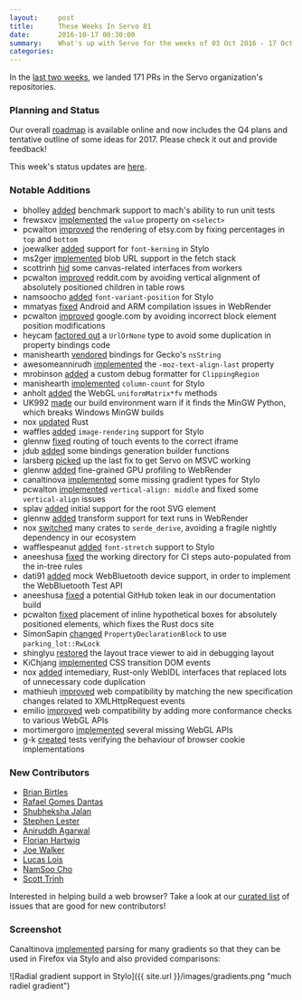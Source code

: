 ```yaml
---
layout:     post
title:      These Weeks In Servo 81
date:       2016-10-17 00:30:00
summary:    What's up with Servo for the weeks of 03 Oct 2016 - 17 Oct 2016
categories:
---
```


In the [last two weeks](https://github.com/pulls?page=1&q=is%3Apr+is%3Amerged+closed%3A2016-10-03..2016-10-17+user%3Aservo), we landed 171 PRs in the Servo organization's repositories.

### Planning and Status

Our overall [roadmap](https://github.com/servo/servo/wiki/Roadmap) is available online and now includes the Q4 plans and tentative outline of some ideas for 2017. Please check it out and provide feedback!

This week's status updates are [here](http://statusupdates.dev.mozaws.net/project/servo).

### Notable Additions

 - bholley [added](https://github.com/servo/servo/pull/13798) benchmark support to mach's ability to run unit tests
 - frewsxcv [implemented](https://github.com/servo/servo/pull/13783) the `value` property on `<select>`
 - pcwalton [improved](https://github.com/servo/servo/pull/13765) the rendering of etsy.com by fixing percentages in `top` and `bottom`
 - joewalker [added](https://github.com/servo/servo/pull/13751) support for `font-kerning` in Stylo
 - ms2ger [implemented](https://github.com/servo/servo/pull/13750) blob URL support in the fetch stack
 - scottrinh [hid](https://github.com/servo/servo/pull/13747) some canvas-related interfaces from workers
 - pcwalton [improved](https://github.com/servo/servo/pull/13738) reddit.com by avoiding vertical alignment of absolutely positioned children in table rows
 - namsoocho [added](https://github.com/servo/servo/pull/13724) `font-variant-position` for Stylo
 - mmatyas [fixed](https://github.com/servo/webrender/pull/440) Android and ARM compilation issues in WebRender
 - pcwalton [improved](https://github.com/servo/servo/pull/13705) google.com by avoiding incorrect block element position modifications
 - heycam [factored out](https://github.com/servo/servo/pull/13715) a `UrlOrNone` type to avoid some duplication in property bindings code
 - manishearth [vendored](https://github.com/servo/servo/pull/13701) bindings for Gecko's `nsString`
 - awesomeannirudh [implemented](https://github.com/servo/servo/pull/13698) the  `-moz-text-align-last` property
 - mrobinson [added](https://github.com/servo/servo/pull/13696) a custom debug formatter for `ClippingRegion`
 - manishearth [implemented](https://github.com/servo/servo/pull/13674) `column-count` for Stylo
 - anholt [added](https://github.com/servo/servo/pull/13665) the WebGL `uniformMatrix*fv` methods
 - UK992 [made](https://github.com/servo/servo/pull/13661) our build environment warn if it finds the MinGW Python, which breaks Windows MinGW builds
 - nox [updated](https://github.com/servo/servo/pull/13649) Rust
 - waffles [added](https://github.com/servo/servo/pull/13636) `image-rendering` support for Stylo
 - glennw [fixed](https://github.com/servo/servo/pull/13633) routing of touch events to the correct iframe
 - jdub [added](https://github.com/servo/rust-bindgen/pull/77) some bindings generation builder functions
 - larsberg [picked](https://github.com/servo/servo/pull/13623) up the last fix to get Servo on MSVC working
 - glennw [added](https://github.com/servo/webrender/pull/433) fine-grained GPU profiling to WebRender
 - canaltinova [implemented](https://github.com/servo/servo/pull/13604) some missing gradient types for Stylo
 - pcwalton [implemented](https://github.com/servo/servo/pull/13602) `vertical-align: middle` and fixed some `vertical-align` issues
 - splav [added](https://github.com/servo/servo/pull/13589) initial support for the root SVG element
 - glennw [added](https://github.com/servo/webrender/pull/431) transform support for text runs in WebRender
 - nox [switched](https://github.com/servo/rust-azure/pull/245) many crates to `serde_derive`, avoiding a fragile nightly dependency in our ecosystem
 - wafflespeanut [added](https://github.com/servo/servo/pull/13570) `font-stretch` support to Stylo
 - aneeshusa [fixed](https://github.com/servo/saltfs/pull/502) the working directory for CI steps auto-populated from the in-tree rules
 - dati91 [added](https://github.com/servo/devices/pull/17) mock WebBluetooth device support, in order to implement the WebBluetooth Test API
 - aneeshusa [fixed](https://github.com/servo/servo/pull/13507) a potential GitHub token leak in our documentation build
 - pcwalton [fixed](https://github.com/servo/servo/pull/13490) placement of inline hypothetical boxes for absolutely positioned elements, which fixes the Rust docs site
 - SimonSapin [changed](https://github.com/servo/servo/pull/13459) `PropertyDeclarationBlock` to use `parking_lot::RwLock`
 - shinglyu [restored](https://github.com/servo/servo/pull/13432) the layout trace viewer to aid in debugging layout
 - KiChjang [implemented](https://github.com/servo/servo/pull/13056) CSS transition DOM events
- nox [added](https://github.com/servo/servo/pull/13596) intemediary, Rust-only WebIDL interfaces that replaced lots of unnecessary code duplication
- mathieuh [improved](https://github.com/servo/servo/pull/13485) web compatibility by matching the new specification changes related to XMLHttpRequest events
- emilio [improved](https://github.com/servo/servo/pull/13305) web compatibility by adding more conformance checks to various WebGL APIs
- mortimergoro [implemented](https://github.com/servo/servo/pull/13208) several missing WebGL APIs
- g-k [created](https://github.com/servo/servo/pull/11624) tests verifying the behaviour of browser cookie implementations

### New Contributors

 - [Brian Birtles](https://github.com/birtles)
 - [Rafael Gomes Dantas](https://github.com/rafagd)
 - [Shubheksha Jalan](https://github.com/shubheksha)
 - [Stephen Lester](https://github.com/slester)
 - [Aniruddh Agarwal](https://github.com/awesomeaniruddh)
 - [Florian Hartwig](https://github.com/fhartwig)
 - [Joe Walker](https://github.com/joewalker)
 - [Lucas Lois](https://github.com/lucasloisp)
 - [NamSoo Cho](https://github.com/namsoocho)
 - [Scott Trinh](https://github.com/scottrinh)

Interested in helping build a web browser? Take a look at our [curated list](https://starters.servo.org/) of issues that are good for new contributors!

### Screenshot

Canaltinova [implemented](https://github.com/servo/servo/pull/13604) parsing for many gradients so that they can be used in Firefox via Stylo and also provided comparisons:

![Radial gradient support in Stylo]({{ site.url }}/images/gradients.png "much radiel gradient")
